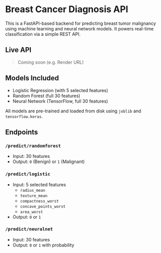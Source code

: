 # Breast Cancer Diagnosis API

This is a FastAPI-based backend for predicting breast tumor malignancy using machine learning and neural network models. It powers real-time classification via a simple REST API.

## Live API

> Coming soon (e.g. Render URL)

## Models Included

- Logistic Regression (with 5 selected features)
- Random Forest (full 30 features)
- Neural Network (TensorFlow, full 30 features)

All models are pre-trained and loaded from disk using `joblib` and `tensorflow.keras`.

## Endpoints

### `/predict/randomforest`
- Input: 30 features
- Output: `0` (Benign) or `1` (Malignant)

### `/predict/logistic`
- Input: 5 selected features
  - `radius_mean`
  - `texture_mean`
  - `compactness_worst`
  - `concave_points_worst`
  - `area_worst`
- Output: `0` or `1`

### `/predict/neuralnet`
- Input: 30 features
- Output: `0` or `1` with probability
